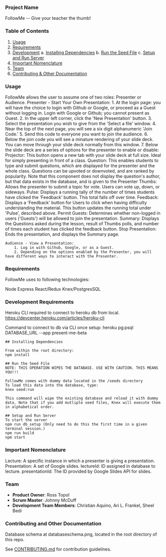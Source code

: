### Project Name
FollowMe -- Give your teacher the thumb!


### Table of Contents

1. [Usage](#usage)
2. [Requirements](#requirements)
3. [Development](#development)
    a. [Installing Dependencies](#installing-dependencies)
    b. [Run the Seed File](#seed-file)
    c. [Setup and Run Server](#setup)
4. [Important Nomenclature](#nomenclature)
5. [Team](#team)
6. [Contributing & Other Documentation](#contributing)

### Usage

FollowMe allows the user to assume one of two roles: Presenter or Audience.
	Presenter - Start Your Own Presentation:
		1. At the login page: you will have the choice to login with Github or Google, or proceed as a Guest without logging in. Login with Google or Github; you cannot present as Guest.
		2. In the upper left corner, click the 'New Presentation' button. 
		3. Select the presentation you wish to give from the 'Select a file' window.
		4. Near the top of the next page, you will see a six digit alphanumeric 'Join Code.' 
		5. Send this code to everyone you want to join the audience.
		6. Below the join code you will see a minature rendering of your slide deck. You can move through your slide deck normally from this window. 
		7. Below the slide deck are a series of options for the presenter to enable or disable:
			Projector: This button opens a new tab with your slide deck at full size. Ideal for simply presenting in front of a class.
			Question: This enables students to type and submit questions, which are displayed for the presenter and the whole class. Questions can be upvoted or downvoted, and are ranked by 
			popularity. Note that this component does not display the question's author, but that data exists in the database, and is given to the Presenter 
			Thumbs: Allows the presenter to submit a topic for vote. Users can vote up, down, or sideways. 
			Pulse: Displays a running tally of the number of times students have clicked the 'Feedback' button. This total falls off over time. 
			Feedback: Displays a 'Feedback' button for Users to click when having difficulty understanding the material. This button updates the running total under 'Pulse', described above.
			Permit Guests: Determines whether non-logged in users ('Guests') will be allowed to join the presentation. 
			Summary: Displays the Questions asked during the lesson, result of Thumbs polls, and number of times each student has clicked the feedback button.
			Stop Presentation: Ends the presentation, and displays the Summary page. 
	
	Audience - View a Presentation:
		1. Log in with Github, Google, or as a Guest. 
		2. Depending on the options enabled by the Presenter, you will have different ways to interact with the Presenter. 



### Requirements

FollowMe uses to following technologies:

Node
Express
React/Redux
Knex/PostgresSQL


### Development Requirements
Heroku CLI required to connect to heroku db from local.
https://devcenter.heroku.com/articles/heroku-cli

Command to connect to db via CLI once setup:
heroku pg:psql DATABASE_URL --app present-me-beta

	## Installing Dependencies

	From within the root directory:
	npm install

	## Run the Seed File
	NOTE: THIS OPERATION WIPES THE DATABASE. USE WITH CAUTION. THIS MEANS YOU!!!

	FollowMe comes with dummy data located in the /seeds directory
	To load this data into the database, type:
	knex seed:run

	This command will wipe the existing database and reload it with dummy data. Note that if you add mutliple seed files, Knex will execute them in alphabetical order.

	## Setup and Run Server
	To start the server
	npm run db_setup (Only need to do this the first time in a given terminal session.)
	npm run build
	npm start

### Important Nomenclature
Lecture:  A specific instance in which a presenter is giving a presentation.
Presentation:  A set of Google slides.
lectureId:  ID assigned in database to lecture.
presentationId:  The ID provided by Google Slides API for slides.

### Team

  - __Product Owner__: Ross Topol
  - __Scrum Master__: Johnny McDuff
  - __Development Team Members__: Christian Aquino, Ari L. Frankel, Sheel Bedi

### Contributing and Other Documentation
Database schema at databaseschema.png, located in the root directory of this repo.

See [CONTRIBUTING.md](CONTRIBUTING.md) for contribution guidelines.
